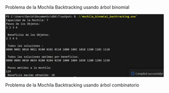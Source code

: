 
Problema de la Mochila Backtracking usando árbol binomial

![Alt text](binomial.png)

Problema de la Mochila Backtracking usando árbol combinatorio